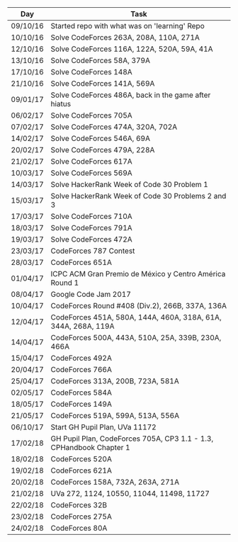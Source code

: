 | Day     | Task                                                     |
| ------- | -------------------------------------------------------- |
|09/10/16 | Started repo with what was on 'learning' Repo 
|10/10/16 | Solve CodeForces 263A, 208A, 110A, 271A
|12/10/16 | Solve CodeForces 116A, 122A, 520A, 59A, 41A
|13/10/16 | Solve CodeForces 58A, 379A
|17/10/16 | Solve CodeForces 148A
|21/10/16 | Solve CodeForces 141A, 569A
|09/01/17 | Solve CodeForces 486A, back in the game after hiatus
|06/02/17 | Solve CodeForces 705A
|07/02/17 | Solve CodeForces 474A, 320A, 702A
|14/02/17 | Solve CodeForces 546A, 69A
|20/02/17 | Solve CodeForces 479A, 228A
|21/02/17 | Solve CodeForces 617A
|10/03/17 | Solve CodeForces 569A
|14/03/17 | Solve HackerRank Week of Code 30 Problem 1
|15/03/17 | Solve HackerRank Week of Code 30 Problems 2 and 3
|17/03/17 | Solve CodeForces 710A
|18/03/17 | Solve CodeForces 791A
|19/03/17 | Solve CodeForces 472A
|23/03/17 | CodeForces 787 Contest
|28/03/17 | CodeForces 651A
|01/04/17 | ICPC ACM Gran Premio de México y Centro América Round 1
|08/04/17 | Google Code Jam 2017
|10/04/17 | CodeForces Round #408 (Div.2), 266B, 337A, 136A
|12/04/17 | CodeForces 451A, 580A, 144A, 460A, 318A, 61A, 344A, 268A, 119A
|14/04/17 | CodeForces 500A, 443A, 510A, 25A, 339B, 230A, 466A
|15/04/17 | CodeForces 492A
|20/04/17 | CodeForces 766A
|25/04/17 | CodeForces 313A, 200B, 723A, 581A
|02/05/17 | CodeForces 584A
|18/05/17 | CodeForces 149A
|21/05/17 | CodeForces 519A, 599A, 513A, 556A
|06/10/17 | Start GH Pupil Plan, UVa 11172
|17/02/18 | GH Pupil Plan, CodeForces 705A, CP3 1.1 - 1.3, CPHandbook Chapter 1
|18/02/18 | CodeForces 520A
|19/02/18 | CodeForces 621A
|20/02/18 | CodeForces 158A, 732A, 263A, 271A
|21/02/18 | UVa 272, 1124, 10550, 11044, 11498, 11727
|22/02/18 | CodeForces 32B
|23/02/18 | CodeForces 275A
|24/02/18 | CodeForces 80A
